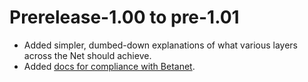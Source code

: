 # Prerelease-1.00 to pre-1.01

- Added simpler, dumbed-down explanations of what various layers across the Net should achieve.
- Added [docs for compliance with Betanet](simple/compliance/Betanet.md).
